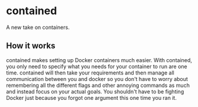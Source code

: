 # contained
A new take on containers.

## How it works
contained makes setting up Docker containers much easier. With contained, you only need to specify what you needs for your container to run are one time. contained will then take your requirements and then manage all communication between you and docker so you don't have to worry about remembering all the different flags and other annoying commands as much and instead focus on your actual goals. You shouldn't have to be fighting Docker just because you forgot one argument this one time you ran it. 
